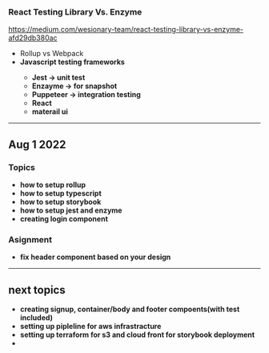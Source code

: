 ### React Testing Library Vs. Enzyme
https://medium.com/wesionary-team/react-testing-library-vs-enzyme-afd29db380ac

- Rollup vs Webpack
- <b> Javascript testing frameworks
    - Jest -> unit test
    - Enzayme -> for snapshot
    - Puppeteer -> integration testing
    - React
    - materail ui

*** 
## Aug 1 2022
### Topics
- how to setup rollup
- how to setup typescript
- how to setup storybook
- how to setup jest and enzyme 
- creating login component 
### Asignment
- fix header component based on your design
***
## next topics
- creating signup, container/body and footer compoents(with test included)
- setting up pipleline for aws infrastracture
- setting up terraform for s3 and cloud front for storybook deployment
- 
